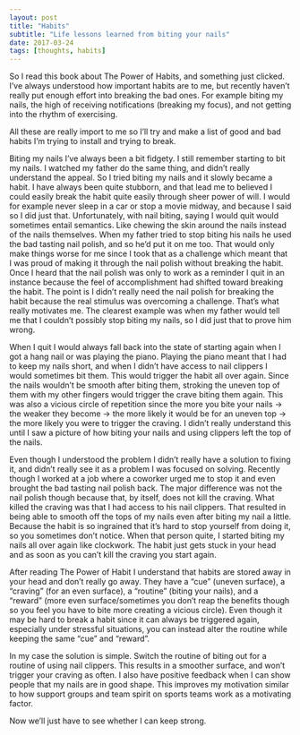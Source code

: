 ```yaml
---
layout: post
title: "Habits"
subtitle: "Life lessons learned from biting your nails"
date: 2017-03-24
tags: [thoughts, habits]
---
```


So I read this book about The Power of Habits, and something just clicked. I’ve always understood how important habits are to me, but recently haven’t really put enough effort into breaking the bad ones. For example biting my nails, the high of receiving notifications (breaking my focus), and not getting into the rhythm of exercising.

All these are really import to me so I’ll try and make a list of good and bad habits I’m trying to install and trying to break.

Biting my nails
I’ve always been a bit fidgety. I still remember starting to bit my nails. I watched my father do the same thing, and didn’t really understand the appeal. So I tried biting my nails and it slowly became a habit. I have always been quite stubborn, and that lead me to believed I could easily break the habit quite easily through sheer power of will. I would for example never sleep in a car or stop a movie midway, and because I said so I did just that. Unfortunately, with nail biting, saying I would quit would sometimes entail semantics. Like chewing the skin around the nails instead of the nails themselves. When my father tried to stop biting his nails he used the bad tasting nail polish, and so he’d put it on me too. That would only make things worse for me since I took that as a challenge which meant that I was proud of making it through the nail polish without breaking the habit. Once I heard that the nail polish was only to work as a reminder I quit in an instance because the feel of accomplishment had shifted toward breaking the habit. The point is I didn’t really need the nail polish for breaking the habit because the real stimulus was overcoming a challenge. That’s what really motivates me. The clearest example was when my father would tell me that I couldn’t possibly stop biting my nails, so I did just that to prove him wrong. 

When I quit I would always fall back into the state of starting again when I got a hang nail or was playing the piano. Playing the piano meant that I had to keep my nails short, and when I didn’t have access to nail clippers I would sometimes bit them. This would trigger the habit all over again. Since the nails wouldn’t be smooth after biting them, stroking the uneven top of them with my other fingers would trigger the crave biting them again. This was also a vicious circle of repetition since the more you bite your nails -> the weaker they become -> the more likely it would be for an uneven top -> the more likely you were to trigger the craving. I didn’t really understand this until I saw a picture of how biting your nails and using clippers left the top of the nails.

Even though I understood the problem I didn’t really have a solution to fixing it, and didn’t really see it as a problem I was focused on solving. Recently though I worked at a job where a coworker urged me to stop it and even brought the bad tasting nail polish back. The major difference was not the nail polish though because that, by itself, does not kill the craving. What killed the craving was that I had access to his nail clippers. That resulted in being able to smooth off the tops of my nails even after biting my nail a little. Because the habit is so ingrained that it’s hard to stop yourself from doing it, so you sometimes don’t notice. When that person quite, I started biting my nails all over again like clockwork. The habit just gets stuck in your head and as soon as you can’t kill the craving you start again. 

After reading The Power of Habit I understand that habits are stored away in your head and don’t really go away. They have a “cue” (uneven surface), a “craving” (for an even surface),  a “routine” (biting your nails), and a “reward” (more even surface/sometimes you don’t reap the benefits though so you feel you have to bite more creating a vicious circle). Even though it may be hard to break a habit since it can always be triggered again, especially under stressful situations, you can instead alter the routine while keeping the same “cue” and “reward”. 

In my case the solution is simple. Switch the routine of biting out for a routine of using nail clippers. This results in a smoother surface, and won’t trigger your craving as often. I also have positive feedback when I can show people that my nails are in good shape. This improves my motivation similar to how  support groups and team spirit on sports teams work as a motivating factor.

Now we’ll just have to see whether I can keep strong. 